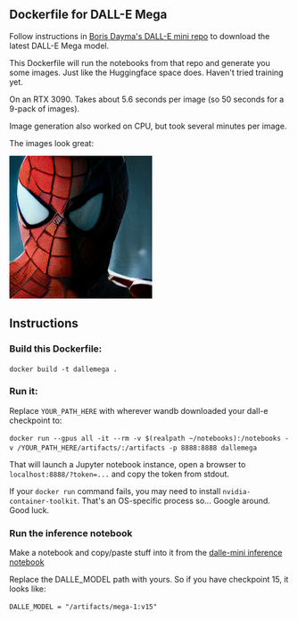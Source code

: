 ## Dockerfile for DALL-E Mega

Follow instructions in [Boris Dayma's DALL-E mini repo](https://github.com/borisdayma/dalle-mini/) to download the 
latest DALL-E Mega model.

This Dockerfile will run the notebooks from that repo and generate you some images. 
Just like the Huggingface space does. Haven't tried training yet.

On an RTX 3090. Takes about 5.6 seconds per image (so 50 seconds for a 9-pack of images).

Image generation also worked on CPU, but took several minutes per image.

The images look great:

![Spiderman generated image](img/spidey.png)

## Instructions

### Build this Dockerfile:

`docker build -t dallemega .`

### Run it:

Replace `YOUR_PATH_HERE` with wherever wandb downloaded your dall-e checkpoint to:

`docker run --gpus all -it --rm -v $(realpath ~/notebooks):/notebooks -v /YOUR_PATH_HERE/artifacts/:/artifacts -p 8888:8888 dallemega`

That will launch a Jupyter notebook instance, open a browser to `localhost:8888/?token=...` and copy the token from 
stdout.

If your `docker run` command fails, you may need to install `nvidia-container-toolkit`. That's an OS-specific process 
so... Google around. Good luck.

### Run the inference notebook

Make a notebook and copy/paste stuff into it from the 
[dalle-mini inference notebook](https://github.com/borisdayma/dalle-mini/blob/main/tools/inference/inference_pipeline.ipynb)

Replace the DALLE_MODEL path with yours. So if you have checkpoint 15, it looks like:

`DALLE_MODEL = "/artifacts/mega-1:v15"`
